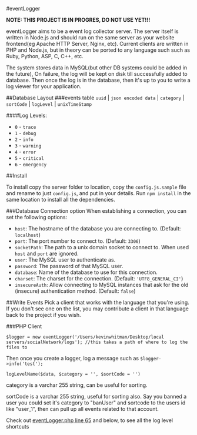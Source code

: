 #eventLogger

**NOTE: THIS PROJECT IS IN PROGRES, DO NOT USE YET!!!**

eventLogger aims to be a event log collector server. The server itself is written in Node.js and should run on the same server as your website frontend(eg Apache HTTP Server, Nginx, etc). Current clients are written in PHP and Node.js, but in theory can be ported to any language such such as Ruby, Python, ASP, C, C++, etc.

The system stores data in MySQL(but other DB systems could be added in the future), On failure, the log will be kept on disk till successfully added to database. Then once the log is in the database, then it's up to you to write a log viewer for your application.

##Database Layout
###events table
`uuid` | `json encoded data` | `category` | `sortCode` | `logLevel` | `unixTimeStamp`

####Log Levels:
* `0` - `trace`
* `1` - `debug`
* `2` - `info`
* `3` - `warning`
* `4` - `error`
* `5` - `critical`
* `6` - `emergency`

##Install

To install copy the server folder to location, copy the `config.js.sample` file and rename to just `config.js`, and put in your details. Run `npm install` in the same location to install all the dependencies.

###Database Connection option
When establishing a connection, you can set the following options:

* `host`: The hostname of the database you are connecting to. (Default:
  `localhost`)
* `port`: The port number to connect to. (Default: `3306`)
* `socketPath`: The path to a unix domain socket to connect to. When used `host`
  and `port` are ignored.
* `user`: The MySQL user to authenticate as.
* `password`: The password of that MySQL user.
* `database`: Name of the database to use for this connection.
* `charset`: The charset for the connection. (Default: `'UTF8_GENERAL_CI'`)
* `insecureAuth`: Allow connecting to MySQL instances that ask for the old
  (insecure) authentication method. (Default: `false`)

##Write Events
Pick a client that works with the language that you're using. If you don't see one on the list, you may contribute a client in that language back to the project if you wish.

###PHP Client

```
$logger = new eventLogger('/Users/kevinwhitman/Desktop/local servers/socialNetwork/logs'); //this takes a path of where to log the files to
```
Then once you create a logger, log a message such as `$logger->info('test');`

`logLevelName($data, $category = '', $sortCode = '')`

category is a varchar 255 string, can be useful for sorting.

sortCode is a varchar 255 string, useful for sorting also. Say you banned a user you could set it's category to "banUser" and sortcode to the users id like "user_1", then can pull up all events related to that account.

Check out [eventLogger.php line 65](https://github.com/keverw/eventLogger/blob/master/client/php/eventLogger.php#L65) and below, to see all the log level shortcuts